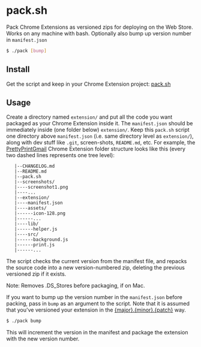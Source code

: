 # pack.sh

Pack Chrome Extensions as versioned zips for deploying on the Web Store. Works on any machine with bash. Optionally also bump up version number in `manifest.json`

```bash
$ ./pack [bump]
```

## Install
Get the script and keep in your Chrome Extension project: [pack.sh](https://raw.githubusercontent.com/ShivanKaul/pack.sh/master/pack.sh)

## Usage
Create a directory named `extension/` and put all the code you want packaged as your Chrome Extension inside it. The `manifest.json` should be immediately inside (one folder below) `extension/`. Keep this `pack.sh` script one directory above `manifest.json` (i.e. same directory level as `extension/`), along with dev stuff like `.git`, screen-shots, `README.md`, etc. For example, the [PrettyPrintGmail](https://chrome.google.com/webstore/detail/pretty-print-gmail/gdanfldekhdgkbmdoeapbgbcpfglkflg?hl=en) Chrome Extension folder structure looks like this (every two dashed lines represents one tree level):

```
   |--CHANGELOG.md
   |--README.md
   |--pack.sh
   |--screenshots/
   |----screenshot1.png
   |----...
   |--extension/
   |----manifest.json
   |----assets/
   |------icon-128.png
   |------...
   |----lib/
   |------helper.js
   |----src/
   |------background.js
   |------print.js
   |------...
```


The script checks the current version from the manifest file, and repacks the source code into a new version-numbered zip, deleting the previous versioned zip if it exists. 

Note: Removes .DS_Stores before packaging, if on Mac.

If you want to bump up the version number in the `manifest.json` before packing, pass in `bump` as an argument to the script. Note that it is assumed that you've versioned your extension in the [{major}.{minor}.{patch}](http://semver.org/) way.

```bash
$ ./pack bump
```

This will increment the version in the manifest and package the extension with the new version number.

